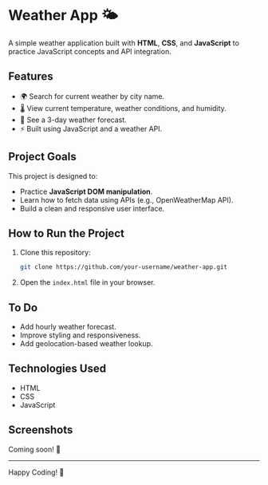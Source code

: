 # Weather App 🌤️

A simple weather application built with **HTML**, **CSS**, and **JavaScript** to practice JavaScript concepts and API integration.

## Features

- 🌍 Search for current weather by city name.
- 🌡️ View current temperature, weather conditions, and humidity.
- 📅 See a 3-day weather forecast.
- ⚡ Built using JavaScript and a weather API.

## Project Goals

This project is designed to:

- Practice **JavaScript DOM manipulation**.
- Learn how to fetch data using APIs (e.g., OpenWeatherMap API).
- Build a clean and responsive user interface.

## How to Run the Project

1. Clone this repository:
   ```bash
   git clone https://github.com/your-username/weather-app.git
   ```
2. Open the `index.html` file in your browser.

## To Do

- Add hourly weather forecast.
- Improve styling and responsiveness.
- Add geolocation-based weather lookup.

## Technologies Used

- HTML
- CSS
- JavaScript

## Screenshots

Coming soon! 📸

---

Happy Coding! 🚀
